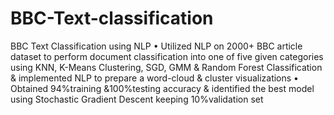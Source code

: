 # BBC-Text-classification
BBC Text Classification using NLP
•	Utilized NLP on 2000+ BBC article dataset to perform document classification into one of five given categories using KNN, K-Means Clustering, SGD, GMM & Random Forest Classification & implemented NLP to prepare a word-cloud & cluster visualizations 
•	Obtained 94%training &100%testing accuracy & identified the best model using Stochastic Gradient Descent keeping 10%validation set
